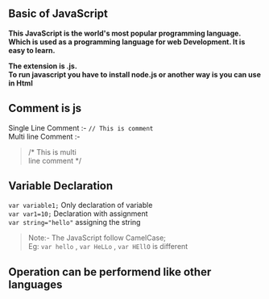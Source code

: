  <br>
 
##  Basic of JavaScript 
 
 
**This JavaScript is the world's most popular programming language.<BR>Which is used as a programming language for web Development. It is easy to learn.**

**The extension is .js.**<br>
**To run javascript you have to install node.js or another way is you can use in Html**<br>


## Comment is js

Single Line Comment :-  `// This is comment`<br>
Multi line Comment :- 
> /* This is multi <br>
> line comment */

## Variable Declaration

`var variable1;`   Only declaration of variable<br>
`var var1=10;`   Declaration with assignment<br>
`var string="hello"`  assigning the string<br>

> Note:- The JavaScript follow CamelCase;<br>Eg: `var hello` , `var HeLLo` , `var HEllO` is different  

## Operation can be performend like other languages 


